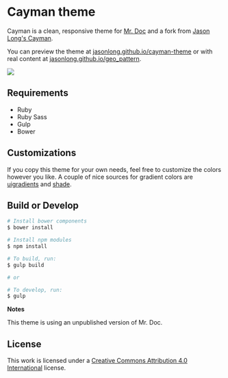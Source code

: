 # Cayman theme

Cayman is a clean, responsive theme for [Mr. Doc](https://github.com/mr-doc/mr-doc) and a fork from [Jason Long's Cayman](https://github.com/jasonlong/cayman-theme).

You can preview the theme at [jasonlong.github.io/cayman-theme](http://jasonlong.github.io/cayman-theme) or with real content at [jasonlong.github.io/geo_pattern](http://jasonlong.github.io/geo_pattern).

![](http://cl.ly/image/1T3r3d18311V/content)

## Requirements

* Ruby
* Ruby Sass
* Gulp
* Bower

## Customizations

If you copy this theme for your own needs, feel free to customize the colors however you like. A couple of nice sources for gradient colors are [uigradients](http://uigradients.com) and [shade](http://jxnblk.com/shade/).

## Build or Develop

```bash
# Install bower components
$ bower install

# Install npm modules
$ npm install

# To build, run:
$ gulp build

# or

# To develop, run:
$ gulp
```
**Notes**

This theme is using an unpublished version of Mr. Doc.

## License

This work is licensed under a [Creative Commons Attribution 4.0 International](http://creativecommons.org/licenses/by/4.0/) license.
